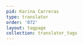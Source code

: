 ```yaml
---
pid: Karina Carreras
type: translator
order: '072'
layout: tagpage
collection: translator_tags
---
```

